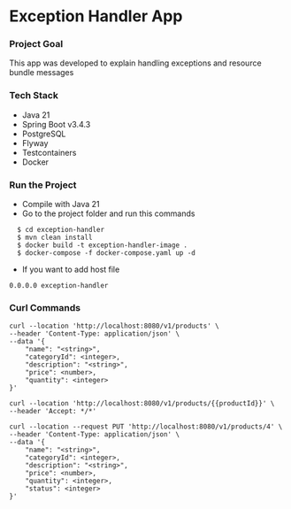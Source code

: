 # Exception Handler App
### Project Goal
This app was developed to explain handling exceptions and resource bundle messages

### Tech Stack
* Java 21
* Spring Boot v3.4.3
* PostgreSQL
* Flyway
* Testcontainers
* Docker

### Run the Project
* Compile with Java 21
* Go to the project folder and run this commands
```
  $ cd exception-handler
  $ mvn clean install 
  $ docker build -t exception-handler-image .
  $ docker-compose -f docker-compose.yaml up -d
```
* If you want to add host file
```
0.0.0.0 exception-handler
```

### Curl Commands
```
curl --location 'http://localhost:8080/v1/products' \
--header 'Content-Type: application/json' \
--data '{
    "name": "<string>",
    "categoryId": <integer>,
    "description": "<string>",
    "price": <number>,
    "quantity": <integer>
}'
```
```
curl --location 'http://localhost:8080/v1/products/{{productId}}' \
--header 'Accept: */*'
```
```
curl --location --request PUT 'http://localhost:8080/v1/products/4' \
--header 'Content-Type: application/json' \
--data '{
    "name": "<string>",
    "categoryId": <integer>,
    "description": "<string>",
    "price": <number>,
    "quantity": <integer>,
    "status": <integer>
}'
```
